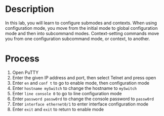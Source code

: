 # Description
In this lab, you will learn to configure submodes and contexts. When using configuration mode, you move from the initial mode to global configuration mode and then into subcommand modes. Context-setting commands move you from one configuration subcommand mode, or context, to another.

# Process
1. Open PuTTY
2. Enter the given IP address and port, then select Telnet and press open
3. Enter `en` and `conf t` to go to enable mode, then configuration mode
4. Enter `hostname mySwitch` to change the hostname to `mySwitch`
5. Enter `line console 0` to go to line configuration mode
6. Enter `password passw0rd` to change the console password to `passw0rd`
7. Enter `interface ethernet0/1` to enter interface configuration mode
8. Enter `exit` and `exit` to return to enable mode
